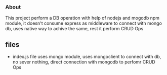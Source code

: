 ### About

This project perform a DB operation with help of nodejs and mogodb npm module, it doesn't consume express as middleware to connect with mongo db, uses native way to achive the same, rest it perform CRUD Ops

## files
- index.js file uses mongo module, uses mongoclient to connect with db, no sever nothing, direct connection with mongodb to perfomr CRUD Ops